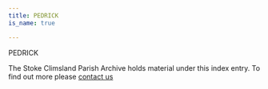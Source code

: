 ```yaml
---
title: PEDRICK
is_name: true

---
```


PEDRICK


The Stoke Climsland Parish Archive holds material under this index entry. To find out more please [contact us](/contact/)
